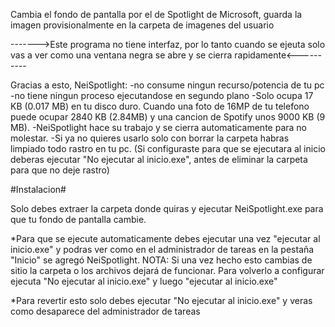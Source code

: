 Cambia el fondo de pantalla por el de Spotlight de Microsoft, guarda la imagen provisionalmente en la carpeta de imagenes del usuario

------->Este programa no tiene interfaz, por lo tanto cuando se ejeuta solo vas a ver como una ventana negra se abre y se cierra rapidamente<----------

Gracias a esto, NeiSpotlight:
    -no consume ningun recurso/potencia de tu pc
    -no tiene ningun proceso ejecutandose en segundo plano
    -Solo ocupa 17 KB (0.017 MB) en tu disco duro. Cuando una foto de 16MP de tu telefono puede ocupar 2840 KB (2.84MB) y una cancion de Spotify unos 9000 KB (9 MB).
    -NeiSpotlight hace su trabajo y se cierra automaticamente para no molestar.
    -Si ya no quieres usarlo solo con borrar la carpeta habras limpiado todo rastro en tu pc. (Si configuraste para que se ejecutara al inicio deberas ejecutar "No ejecutar al inicio.exe", antes de eliminar la carpeta para que no deje rastro)


#Instalacion#

Solo debes extraer la carpeta donde quiras y ejecutar NeiSpotlight.exe para que tu fondo de pantalla cambie.

*Para que se ejecute automaticamente debes ejecutar una vez "ejecutar al inicio.exe" y podras ver como en el administrador de tareas en la pestaña "Inicio" se agregó NeiSpotlight. 
          NOTA: Si una vez hecho esto cambias de sitio la carpeta o los archivos dejará de funcionar. 
                Para volverlo a configurar ejecuta "No ejecutar al inicio.exe" y luego "ejecutar al inicio.exe"

*Para revertir esto solo debes ejecutar "No ejecutar al inicio.exe" y veras como desaparece del administrador de tareas

